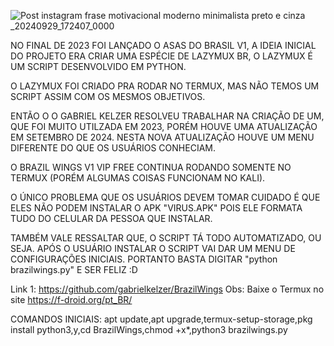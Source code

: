
![Post instagram frase motivacional moderno minimalista preto e cinza _20240929_172407_0000](https://github.com/user-attachments/assets/532cac40-1cf5-45ab-be2b-5201c21feb80)


NO FINAL DE 2023 FOI LANÇADO O ASAS DO BRASIL V1, A IDEIA INICIAL DO PROJETO ERA CRIAR UMA ESPÉCIE DE LAZYMUX BR, O LAZYMUX É UM SCRIPT DESENVOLVIDO EM PYTHON.


O LAZYMUX FOI CRIADO PRA RODAR NO TERMUX, MAS NÃO TEMOS UM SCRIPT ASSIM COM OS MESMOS OBJETIVOS.


ENTÃO O O GABRIEL KELZER RESOLVEU TRABALHAR NA CRIAÇÃO DE UM, QUE FOI MUITO UTILZADA EM 2023, PORÉM
HOUVE UMA ATUALIZAÇÃO EM SETEMBRO DE 2024. NESTA NOVA ATUALIZAÇÃO HOUVE UM MENU DIFERENTE 
DO QUE OS USUÁRIOS CONHECIAM.


O BRAZIL WINGS V1 VIP FREE CONTINUA RODANDO SOMENTE NO TERMUX (PORÉM ALGUMAS COISAS FUNCIONAM NO KALI).


O ÚNICO PROBLEMA QUE OS USUÁRIOS DEVEM TOMAR CUIDADO É QUE ELES NÃO PODEM INSTALAR O APK "VIRUS.APK" POIS ELE FORMATA TUDO DO CELULAR DA PESSOA QUE INSTALAR.


TAMBÉM VALE RESSALTAR QUE, O SCRIPT TÁ TODO AUTOMATIZADO, OU SEJA. APÓS O USUÁRIO INSTALAR O SCRIPT VAI DAR UM MENU DE CONFIGURAÇÕES INICIAIS. PORTANTO BASTA DIGITAR "python brazilwings.py" E SER FELIZ :D

Link 1:
https://github.com/gabrielkelzer/BrazilWings
Obs: Baixe o Termux no site https://f-droid.org/pt_BR/

COMANDOS INICIAIS: apt update,apt upgrade,termux-setup-storage,pkg install python3,y,cd BrazilWings,chmod +x*,python3 brazilwings.py
